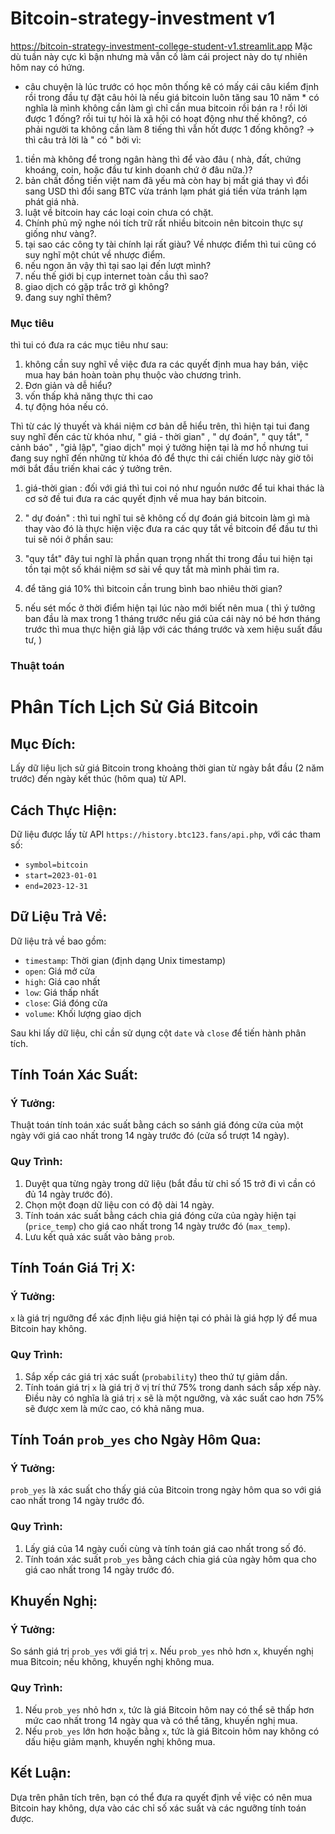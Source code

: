 # Bitcoin-strategy-investment v1
https://bitcoin-strategy-investment-college-student-v1.streamlit.app
Mặc dù tuần này cực kì bận nhưng mà vẫn cố làm cái project này do tự nhiên hôm nay có hứng.
* câu chuyện là lúc trước có học môn thống kê có mấy cái câu kiểm định  rồi trong đầu tự đặt câu hỏi là nếu giá bitcoin luôn tăng sau 10 năm * có nghĩa là mình không cần làm gì chỉ cần mua bitcoin rồi bán ra ! rồi lời được 1 đống?
rồi tui tự hỏi là xã hội có hoạt động như thế không?, có phải người ta không cần làm 8 tiếng thì vẫn hốt được 1 đống không? -> thì câu trả lời là " có " bởi vì:
1. tiền mà không để trong ngân hàng thì để vào đâu ( nhà, đất, chứng khoáng, coin, hoặc đầu tư kinh doanh chứ ở đâu nữa.)?
2. bản chất đồng tiền việt nam đã yếu mà còn hay bị mất giá thay vì đổi sang USD thì đổi sang BTC vừa tránh lạm phát giá tiền vừa tránh lạm phát giá nhà.
3. luật về bitcoin hay các loại coin chưa có chặt.
4. Chính phủ mỹ nghe nói tích trữ rất nhiều bitcoin nên bitcoin thực sự giống như vàng?.
5. tại sao các công ty tài chính lại rất giàu?
Về nhược điểm thì tui cũng có suy nghĩ một chút về nhược điểm.
1. nếu ngon ăn vậy thì tại sao lại đến lượt mình?
2. nếu thế giới bị cụp internet toàn cầu thì sao?
3. giao dịch có gặp trắc trở gì không?
4. đang suy nghĩ thêm?
### Mục tiêu
thì tui có đưa ra các mục tiêu như sau:
1. không cần suy nghĩ về việc đưa ra các quyết định mua hay bán, việc mua hay bán hoàn toàn phụ thuộc vào chương trình.
2. Đơn giản và dễ hiểu?
3. vốn thấp khả năng thực thi cao
4. tự động hóa nếu có.

Thì từ các lý thuyết và khái niệm cơ bản dễ hiểu trên, thì hiện tại tui đang suy nghĩ đến các từ khóa như, " giá - thời gian" , " dự đoán", " quy tắt", " cảnh báo" , "giả lập", "giao dịch" mọi ý tưởng hiện tại là mơ hồ nhưng tui đang suy nghĩ đến những từ khóa đó để thực thi cái chiến lược này giờ tôi mới bắt đầu triến khai các ý tưởng trên.

1. giá-thời gian : đối với giá thì tui coi nó như nguồn nước để tui khai thác là cơ sở đề tui đưa ra các quyết định về mua hay bán bitcoin. 
2. " dự đoán" : thì tui nghĩ tui sẽ không cố dự đoán giá  bitcoin làm gì mà thay vào đó là thực hiện việc  đưa ra các quy tắt về bitcoin để đầu tư thì tui sẽ nói ở phần sau:
3. "quy tắt" đây tui nghĩ là phần quan trọng nhất thi trong đầu tui hiện tại tồn tại một số khái niệm sơ sài về quy tắt mà mình phải tìm ra.

1. để tăng giá 10% thì bitcoin cần trung bình bao nhiêu thời gian?
2. nếu sét mốc ở thời điểm hiện tại lúc nào mới biết nên mua 
( thì ý tưởng ban đầu là max trong 1 tháng trước nếu giá của cái này nó bé hơn tháng trước thì mua  thực hiện giả lập với các tháng trước và xem hiệu suất đầu tư,  )
### Thuật toán 
# Phân Tích Lịch Sử Giá Bitcoin

## Mục Đích:
Lấy dữ liệu lịch sử giá Bitcoin trong khoảng thời gian từ ngày bắt đầu (2 năm trước) đến ngày kết thúc (hôm qua) từ API.

## Cách Thực Hiện:
Dữ liệu được lấy từ API `https://history.btc123.fans/api.php`, với các tham số:
- `symbol=bitcoin`
- `start=2023-01-01`
- `end=2023-12-31`

## Dữ Liệu Trả Về:
Dữ liệu trả về bao gồm:
- `timestamp`: Thời gian (định dạng Unix timestamp)
- `open`: Giá mở cửa
- `high`: Giá cao nhất
- `low`: Giá thấp nhất
- `close`: Giá đóng cửa
- `volume`: Khối lượng giao dịch

Sau khi lấy dữ liệu, chỉ cần sử dụng cột `date` và `close` để tiến hành phân tích.

## Tính Toán Xác Suất:

### Ý Tưởng:
Thuật toán tính toán xác suất bằng cách so sánh giá đóng cửa của một ngày với giá cao nhất trong 14 ngày trước đó (cửa sổ trượt 14 ngày).

### Quy Trình:
1. Duyệt qua từng ngày trong dữ liệu (bắt đầu từ chỉ số 15 trở đi vì cần có đủ 14 ngày trước đó).
2. Chọn một đoạn dữ liệu con có độ dài 14 ngày.
3. Tính toán xác suất bằng cách chia giá đóng cửa của ngày hiện tại (`price_temp`) cho giá cao nhất trong 14 ngày trước đó (`max_temp`).
4. Lưu kết quả xác suất vào bảng `prob`.

## Tính Toán Giá Trị X:

### Ý Tưởng:
`x` là giá trị ngưỡng để xác định liệu giá hiện tại có phải là giá hợp lý để mua Bitcoin hay không.

### Quy Trình:
1. Sắp xếp các giá trị xác suất (`probability`) theo thứ tự giảm dần.
2. Tính toán giá trị `x` là giá trị ở vị trí thứ 75% trong danh sách sắp xếp này. Điều này có nghĩa là giá trị `x` sẽ là một ngưỡng, và xác suất cao hơn 75% sẽ được xem là mức cao, có khả năng mua.

## Tính Toán `prob_yes` cho Ngày Hôm Qua:

### Ý Tưởng:
`prob_yes` là xác suất cho thấy giá của Bitcoin trong ngày hôm qua so với giá cao nhất trong 14 ngày trước đó.

### Quy Trình:
1. Lấy giá của 14 ngày cuối cùng và tính toán giá cao nhất trong số đó.
2. Tính toán xác suất `prob_yes` bằng cách chia giá của ngày hôm qua cho giá cao nhất trong 14 ngày trước đó.

## Khuyến Nghị:

### Ý Tưởng:
So sánh giá trị `prob_yes` với giá trị `x`. Nếu `prob_yes` nhỏ hơn `x`, khuyến nghị mua Bitcoin; nếu không, khuyến nghị không mua.

### Quy Trình:
1. Nếu `prob_yes` nhỏ hơn `x`, tức là giá Bitcoin hôm nay có thể sẽ thấp hơn mức cao nhất trong 14 ngày qua và có thể tăng, khuyến nghị mua.
2. Nếu `prob_yes` lớn hơn hoặc bằng `x`, tức là giá Bitcoin hôm nay không có dấu hiệu giảm mạnh, khuyến nghị không mua.

## Kết Luận:
Dựa trên phân tích trên, bạn có thể đưa ra quyết định về việc có nên mua Bitcoin hay không, dựa vào các chỉ số xác suất và các ngưỡng tính toán được.


